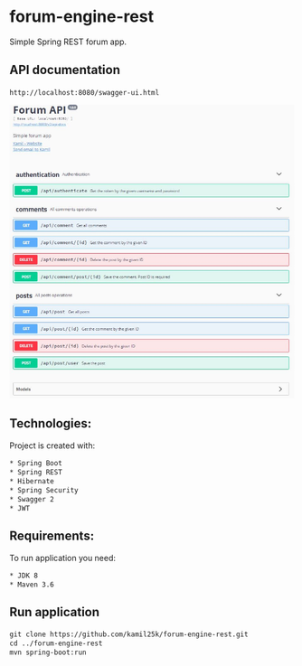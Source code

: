# forum-engine-rest
Simple Spring REST forum app.

## API documentation
`http://localhost:8080/swagger-ui.html`

![](screenshot/swagger.JPG)


## Technologies:
Project is created with:
```
* Spring Boot
* Spring REST
* Hibernate
* Spring Security
* Swagger 2
* JWT
```

## Requirements:
To run application you need:
```
* JDK 8
* Maven 3.6
```

## Run application
```
git clone https://github.com/kamil25k/forum-engine-rest.git
cd ../forum-engine-rest
mvn spring-boot:run
```

